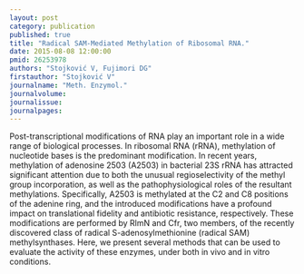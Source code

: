 ```yaml
---
layout: post
category: publication
published: true
title: "Radical SAM-Mediated Methylation of Ribosomal RNA."
date: 2015-08-08 12:00:00
pmid: 26253978
authors: "Stojković V, Fujimori DG"
firstauthor: "Stojković V"
journalname: "Meth. Enzymol."
journalvolume: 
journalissue: 
journalpages: 
---
```


Post-transcriptional modifications of RNA play an important role in a wide range of biological processes. In ribosomal RNA (rRNA), methylation of nucleotide bases is the predominant modification. In recent years, methylation of adenosine 2503 (A2503) in bacterial 23S rRNA has attracted significant attention due to both the unusual regioselectivity of the methyl group incorporation, as well as the pathophysiological roles of the resultant methylations. Specifically, A2503 is methylated at the C2 and C8 positions of the adenine ring, and the introduced modifications have a profound impact on translational fidelity and antibiotic resistance, respectively. These modifications are performed by RlmN and Cfr, two members, of the recently discovered class of radical S-adenosylmethionine (radical SAM) methylsynthases. Here, we present several methods that can be used to evaluate the activity of these enzymes, under both in vivo and in vitro conditions.

